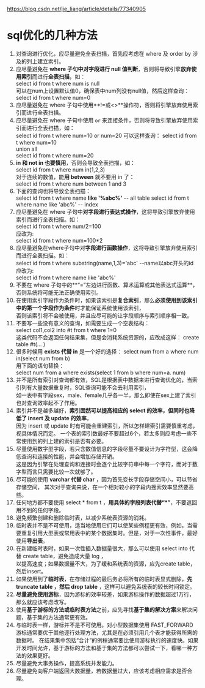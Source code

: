 https://blog.csdn.net/jie_liang/article/details/77340905

# sql优化的几种方法

1. 对查询进行优化，应尽量避免全表扫描，首先应考虑在 where 及 order by 涉及的列上建立索引。	
2. 应尽量避免在 **where 子句中对字段进行 null 值判断**，否则将导致引擎**放弃使用索引**而进行**全表扫描**，如：	
    select id from t where num is null	
    可以在num上设置默认值0，确保表中num列没有null值，然后这样查询：	
    select id from t where num=0	
3. 应尽量避免在 where 子句中使用**!=或<>**操作符，否则将引擎放弃使用索引而进行全表扫描。	
4. 应尽量避免在 where 子句中使用 `or` 来连接条件，否则将导致引擎放弃使用索引而进行全表扫描，如：	
    select id from t where num=10 or num=20	
    可以这样查询：	
    select id from t where num=10	
    union all	
    select id from t where num=20	
5. **in 和 not in 也要慎用**，否则会导致全表扫描，如：	
    select id from t where num in(1,2,3)	
    对于连续的数值，能**用 between** 就不要用 in 了：	
    select id from t where num between 1 and 3	
6. 下面的查询也将导致全表扫描：	
    select id from t where name **like '%abc%'**	-- all table
    select id from t where name like 'abc%'		-- index
7. 应尽量避免在 where 子句中**对字段进行表达式操作**，这将导致引擎放弃使用索引而进行全表扫描。如：	
    select id from t where num/2=100	
    应改为:	
    select id from t where num=100*2	
8. 应尽量避免在where子句中对**字段进行函数操作**，这将导致引擎放弃使用索引而进行全表扫描。如：	
    select id from t where substring(name,1,3)='abc'    --name以abc开头的id	
    应改为:	
    select id from t where name like 'abc%'	
9. 不要在 where 子句中的**“=”左边进行函数、算术运算或其他表达式运算**，否则系统将可能无法正确使用索引。	
10. 在使用索引字段作为条件时，如果该索引是**复合索引**，那么**必须使用到该索引中的第一个字段作为条件**时才能保证系统使用该索引，	
    否则该索引将不会被使用，并且应尽可能的让字段顺序与索引顺序相一致。	
11. 不要写一些没有意义的查询，如需要生成一个空表结构：	
    select col1,col2 into #t from t where 1=0	
    这类代码不会返回任何结果集，但是会消耗系统资源的，应改成这样：	
    create table #t(... )	
12. 很多时候用 **exists 代替 in** 是一个好的选择：	
    select num from a where num in(select num from b)	
    用下面的语句替换：	
    select num from a where exists(select 1 from b where num=a. num)	
13. 并不是所有索引对查询都有效，SQL是根据表中数据来进行查询优化的，当索引列有大量数据重复时，SQL查询可能不会去利用索引，	
    如一表中有字段sex，male、female几乎各一半，那么即使在sex上建了索引也对查询效率起不了作用。	
14. 索引并不是越多越好，**索引固然可以提高相应的 select 的效率，但同时也降低了 insert 及 update 的效率**，	
    因为 insert 或 update 时有可能会重建索引，所以怎样建索引需要慎重考虑，视具体情况而定。	
    一个表的索引数最好不要超过6个，若太多则应考虑一些不常使用到的列上建的索引是否有必要。	
15. 尽量使用数字型字段，若只含数值信息的字段尽量不要设计为字符型，这会降低查询和连接的性能，并会增加存储开销。	
    这是因为引擎在处理查询和连接时会逐个比较字符串中每一个字符，而对于数字型而言只需要比较一次就够了。	
16. 尽可能的使用 **varchar 代替 char** ，因为首先变长字段存储空间小，可以节省存储空间，	
    其次对于查询来说，在一个相对较小的字段内搜索效率显然要高些。	
17. 任何地方都不要使用 select * from t ，**用具体的字段列表代替“*”**，不要返回用不到的任何字段。	
18. 避免频繁创建和删除临时表，以减少系统表资源的消耗。
19. 临时表并不是不可使用，适当地使用它们可以使某些例程更有效，例如，当需要重复引用大型表或常用表中的某个数据集时。但是，对于一次性事件，最好使用**导出表**。	
20. 在新建临时表时，如果一次性插入数据量很大，那么可以使用 select into 代替 create table，避免造成大量 log ，	
    以提高速度；如果数据量不大，为了缓和系统表的资源，应先create table，然后insert。
21. 如果使用到了**临时表**，在存储过程的最后务必将所有的临时表显式删除，**先 truncate table ，然后 drop table** ，这样可以避免系统表的较长时间锁定。	
22. **尽量避免使用游标**，因为游标的效率较差，如果游标操作的数据超过1万行，那么就应该考虑改写。	
23. 使用**基于游标的方法或临时表方法**之前，应先寻找**基于集的解决方案**来解决问题，基于集的方法通常更有效。
24. 与临时表一样，游标并不是不可使用。对小型数据集使用 FAST_FORWARD 游标通常要优于其他逐行处理方法，尤其是在必须引用几个表才能获得所需的数据时。
    在结果集中包括“合计”的例程通常要比使用游标执行的速度快。如果开发时间允许，基于游标的方法和基于集的方法都可以尝试一下，看哪一种方法的效果更好。
25. 尽量避免大事务操作，提高系统并发能力。
26. 尽量避免向客户端返回大数据量，若数据量过大，应该考虑相应需求是否合理。 
